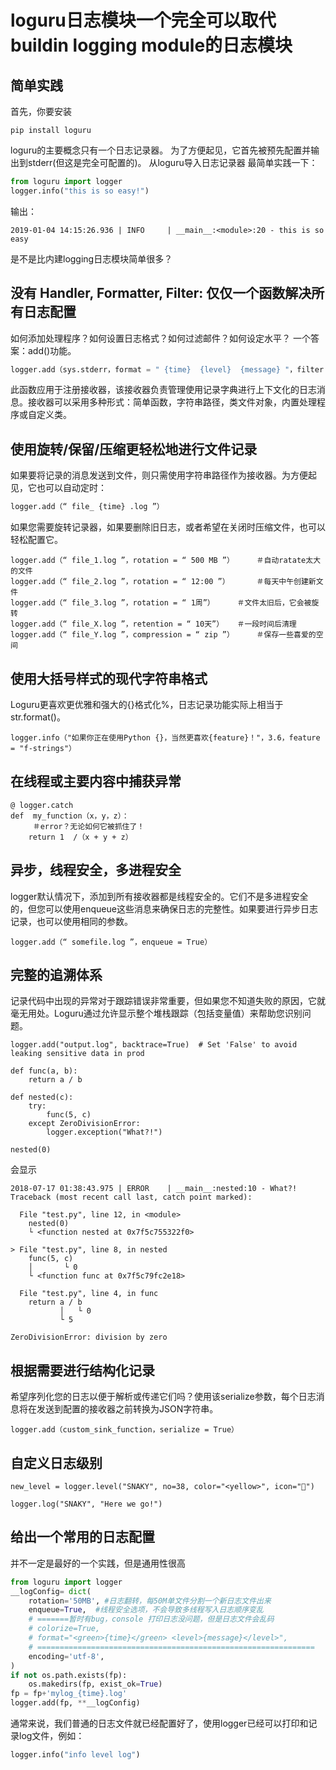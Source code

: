 # loguru日志模块一个完全可以取代buildin logging module的日志模块
## 简单实践
首先，你要安装
```
pip install loguru
```
loguru的主要概念只有一个日志记录器。
为了方便起见，它首先被预先配置并输出到stderr(但这是完全可配置的)。
从loguru导入日志记录器
最简单实践一下：
```python
from loguru import logger
logger.info("this is so easy!")
```
输出：
```
2019-01-04 14:15:26.936 | INFO     | __main__:<module>:20 - this is so easy
```
是不是比内建logging日志模块简单很多？
## 没有 Handler,  Formatter, Filter: 仅仅一个函数解决所有日志配置
如何添加处理程序？如何设置日志格式？如何过滤邮件？如何设定水平？
一个答案：add()功能。
```python
logger.add（sys.stderr，format = " {time}  {level}  {message} "，filter = " my_module "，level = " INFO "）
```
此函数应用于注册接收器，该接收器负责管理使用记录字典进行上下文化的日志消息。接收器可以采用多种形式：简单函数，字符串路径，类文件对象，内置处理程序或自定义类。
## 使用旋转/保留/压缩更轻松地进行文件记录
如果要将记录的消息发送到文件，则只需使用字符串路径作为接收器。为方便起见，它也可以自动定时：
```python
logger.add（“ file_ {time} .log ”）
```
如果您需要旋转记录器，如果要删除旧日志，或者希望在关闭时压缩文件，也可以轻松配置它。
```
logger.add（“ file_1.log ”，rotation = “ 500 MB ”）     ＃自动ratate太大的文件 
logger.add（“ file_2.log ”，rotation = “ 12:00 ”）      ＃每天中午创建新文件 
logger.add（“ file_3.log ”，rotation = “ 1周”）     ＃文件太旧后，它会被旋转
logger.add（“ file_X.log ”，retention = “ 10天”）   ＃一段时间后清理
logger.add（“ file_Y.log ”，compression = “ zip ”）     ＃保存一些喜爱的空间
```
## 使用大括号样式的现代字符串格式
Loguru更喜欢更优雅和强大的{}格式化%，日志记录功能实际上相当于str.format()。
```
logger.info（"如果你正在使用Python {}，当然更喜欢{feature}！"，3.6，feature = "f-strings"）
```
## 在线程或主要内容中捕获异常
```
@ logger.catch 
def  my_function（x，y，z）：
     ＃error？无论如何它被抓住了！
    return 1  /（x + y + z）
```
## 异步，线程安全，多进程安全
logger默认情况下，添加到所有接收器都是线程安全的。它们不是多进程安全的，但您可以使用enqueue这些消息来确保日志的完整性。如果要进行异步日志记录，也可以使用相同的参数。

```
logger.add（“ somefile.log ”，enqueue = True）
```
## 完整的追溯体系
记录代码中出现的异常对于跟踪错误非常重要，但如果您不知道失败的原因，它就毫无用处。Loguru通过允许显示整个堆栈跟踪（包括变量值）来帮助您识别问题。

```
logger.add("output.log", backtrace=True)  # Set 'False' to avoid leaking sensitive data in prod

def func(a, b):
    return a / b

def nested(c):
    try:
        func(5, c)
    except ZeroDivisionError:
        logger.exception("What?!")

nested(0)
```
会显示
```
2018-07-17 01:38:43.975 | ERROR    | __main__:nested:10 - What?!
Traceback (most recent call last, catch point marked):

  File "test.py", line 12, in <module>
    nested(0)
    └ <function nested at 0x7f5c755322f0>

> File "test.py", line 8, in nested
    func(5, c)
    │       └ 0
    └ <function func at 0x7f5c79fc2e18>

  File "test.py", line 4, in func
    return a / b
           │   └ 0
           └ 5

ZeroDivisionError: division by zero
```

## 根据需要进行结构化记录
希望序列化您的日志以便于解析或传递它们吗？使用该serialize参数，每个日志消息将在发送到配置的接收器之前转换为JSON字符串。
```
logger.add（custom_sink_function，serialize = True）
```
## 自定义日志级别
```
new_level = logger.level("SNAKY", no=38, color="<yellow>", icon="🐍")

logger.log("SNAKY", "Here we go!")
```


## 给出一个常用的日志配置
并不一定是最好的一个实践，但是通用性很高
```python
from loguru import logger
__logConfig= dict(
    rotation='50MB', #日志翻转，每50M单文件分割一个新日志文件出来
    enqueue=True,  #线程安全选项，不会导致多线程写入日志顺序变乱
    # =======暂时有bug，console 打印日志没问题，但是日志文件会乱码
    # colorize=True, 
    # format="<green>{time}</green> <level>{message}</level>",
    # ==============================================================
    encoding='utf-8',
)
if not os.path.exists(fp):
    os.makedirs(fp, exist_ok=True)
fp = fp+'mylog_{time}.log'
logger.add(fp, **__logConfig)
```
通常来说，我们普通的日志文件就已经配置好了，使用logger已经可以打印和记录log文件，例如：
```python
logger.info("info level log")
```
